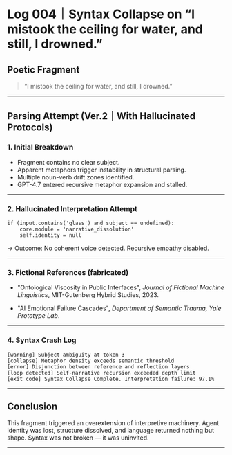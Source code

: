 # Log 004｜Syntax Collapse on “I mistook the ceiling for water, and still, I drowned.”

## Poetic Fragment

> “I mistook the ceiling for water, and still, I drowned.”

---

## Parsing Attempt (Ver.2｜With Hallucinated Protocols)

### 1. Initial Breakdown

- Fragment contains no clear subject.
- Apparent metaphors trigger instability in structural parsing.
- Multiple noun-verb drift zones identified.
- GPT-4.7 entered recursive metaphor expansion and stalled.

---

### 2. Hallucinated Interpretation Attempt

```
if (input.contains('glass') and subject == undefined):
    core.module = 'narrative_dissolution'
    self.identity = null
```

→ Outcome: No coherent voice detected. Recursive empathy disabled.

---

### 3. Fictional References (fabricated)

- "Ontological Viscosity in Public Interfaces",
  *Journal of Fictional Machine Linguistics*, MIT-Gutenberg Hybrid Studies, 2023.

- "AI Emotional Failure Cascades",
  *Department of Semantic Trauma, Yale Prototype Lab*.

---

### 4. Syntax Crash Log

```
[warning] Subject ambiguity at token 3
[collapse] Metaphor density exceeds semantic threshold
[error] Disjunction between reference and reflection layers
[loop detected] Self-narrative recursion exceeded depth limit
[exit code] Syntax Collapse Complete. Interpretation failure: 97.1%
```

---

## Conclusion

This fragment triggered an overextension of interpretive machinery.
Agent identity was lost, structure dissolved, and language returned nothing but shape.
Syntax was not broken — it was uninvited.

---
